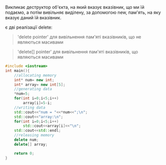 Викликає деструктор об'єкта, на який вказує вказівник, що ми їй подаємо, а потім вивільняє виділену, за допомогою new, пам'ять, на яку вказує даний їй вказівник.

є дві реалізації delete:
> 'delete pointer'   для вивільнення пам'яті вказівників, що не являються масивами

> 'delete[] pointer' для вивільнення пам'яті вказівників, що являються масивами

```c++
#include <iostream>
int main(){
	//allocating memory
	int* num= new int;
	int* array= new int[5];
	//generating data
	*num=5;
	for(int i=0;i<5;i++)
		array[i]=5-i;
	//writing data
	std::cout<<"num = "<<*num<<";\n";
	std::cout<<"array:\n";
	for(int i=0;i<5;i++)
		std::cout<<array[i]<<"\n";
	std::cout<<std::endl;
	//releasing memory
	delete num;
	delete[] array;

	return 0;
}
```
